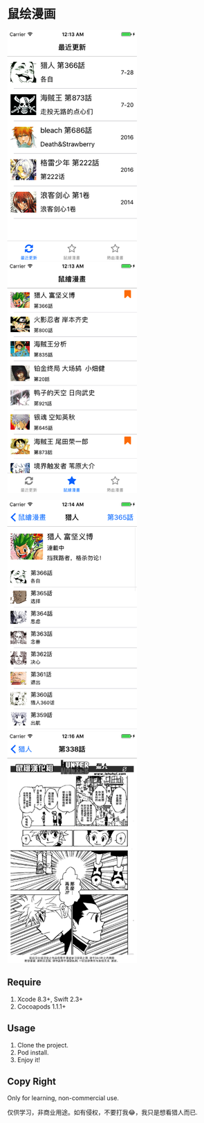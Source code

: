 # 鼠绘漫画

<img src="Doc/screenshot1.png" width="300"> <img src="Doc/screenshot2.png" width="300">

<img src="Doc/screenshot3.png" width="300"> <img src="Doc/screenshot4.png" width="300">


## Require

1. Xcode 8.3+, Swift 2.3+
2. Cocoapods 1.1.1+


## Usage

1. Clone the project.
2. Pod install.
3. Enjoy it!

## Copy Right

Only for learning, non-commercial use.

仅供学习，非商业用途。如有侵权，不要打我😂，我只是想看猎人而已.
